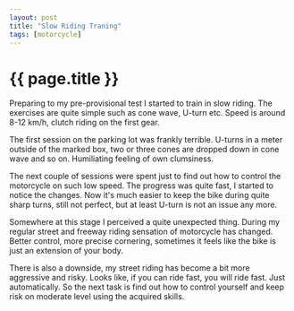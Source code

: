 ```yaml
---
layout: post
title: "Slow Riding Traning"
tags: [motorcycle]
---
```


# {{ page.title }}

Preparing to my pre-provisional test I started to train in slow riding.
The exercises are quite simple such as cone wave, U-turn etc.
Speed is around 8-12 km/h, clutch riding on the first gear.

The first session on the parking lot was frankly terrible.
U-turns in a meter outside of the marked box,
two or three cones are dropped down in cone wave and so on. 
Humiliating feeling of own clumsiness.

The next couple of sessions were spent just to find out how to control the motorcycle
on such low speed. 
The progress was quite fast, I started to notice the changes. 
Now it's much easier to keep the bike during quite sharp turns, 
still not perfect, but at least U-turn is not an issue any more.

Somewhere at this stage I perceived a quite unexpected thing. 
During my regular street and freeway riding sensation of motorcycle has changed. 
Better control, more precise cornering, sometimes it feels like 
the bike is just an extension of your body.

There is also a downside, my street riding has become a bit more aggressive and risky. 
Looks like, if you can ride fast, you will ride fast. Just automatically. 
So the next task is find out how to control yourself and keep risk on moderate level 
using the acquired skills.
